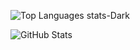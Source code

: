 <!-- ### Hi there 👋 -->

<!-- Top Languages -->
![Top Languages stats-Dark](https://github-readme-stats.vercel.app/api/top-langs/?username=NaufalFaisal707&layout=compact&theme=transparent)

<!-- GitHub Stats -->
![GitHub Stats](https://github-readme-stats.vercel.app/api?username=NaufalFaisal707&show_icons=true&theme=transparent)


<!-- GitHub Streak -->
<!-- ![GitHub Streak stats-Dark](https://github-readme-streak-stats.herokuapp.com/?user=NaufalFaisal707&theme=transparent) -->

<!-- GitHub Trophy -->
<!-- ![GitHub Trophy](https://github-profile-trophy.vercel.app/?username=NaufalFaisal707&theme=transparent) -->
